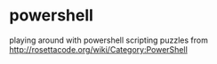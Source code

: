 # powershell
playing around with powershell scripting
 puzzles from http://rosettacode.org/wiki/Category:PowerShell

